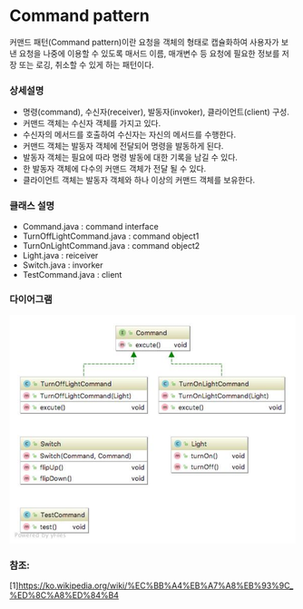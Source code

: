# Command pattern

커맨드 패턴(Command pattern)이란 요청을 객체의 형태로 캡슐화하여 사용자가 보낸 요청을 나중에 이용할 수 있도록 매서드 이름, 매개변수 등 요청에 필요한 정보를 저장 또는 로깅, 취소할 수 있게 하는 패턴이다.

### 상세설명

 - 명령(command), 수신자(receiver), 발동자(invoker), 클라이언트(client) 구성.
 - 커맨드 객체는 수신자 객체를 가지고 있다.
 - 수신자의 메서드를 호출하여 수신자는 자신의 메서드를 수행한다.
 - 커맨드 객체는 발동자 객체에 전달되어 명령을 발동하게 된다.
 - 발동자 객체는 필요에 따라 명령 발동에 대한 기록을 남길 수 있다.
 - 한 발동자 객체에 다수의 커맨드 객체가 전달 될 수 있다.
 - 클라이언트 객체는 발동자 객체와 하나 이상의 커맨드 객체를 보유한다.
   
### 클래스 설명

 - Command.java : command interface
 - TurnOffLightCommand.java : command object1
 - TurnOnLightCommand.java : command object2
 - Light.java : reiceiver
 - Switch.java : invorker
 - TestCommand.java : client
  
### 다이어그램

![ex_screenshot](../../res/commandpattern.jpeg)

### 참조:

[1]https://ko.wikipedia.org/wiki/%EC%BB%A4%EB%A7%A8%EB%93%9C_%ED%8C%A8%ED%84%B4
